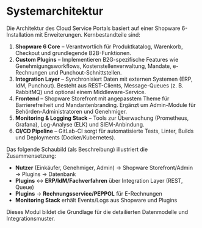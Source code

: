 # Systemarchitektur

Die Architektur des Cloud Service Portals basiert auf einer Shopware 6-Installation mit Erweiterungen.  Kernbestandteile sind:

1. **Shopware 6 Core** – Verantwortlich für Produktkatalog, Warenkorb, Checkout und grundlegende B2B-Funktionen.
2. **Custom Plugins** – Implementieren B2G-spezifische Features wie Genehmigungsworkflows, Kostenstellenverwaltung, Mandate, e-Rechnungen und Punchout-Schnittstellen.
3. **Integration Layer** – Synchronisiert Daten mit externen Systemen (ERP, IdM, Punchout).  Besteht aus REST-Clients, Message-Queues (z. B. RabbitMQ) und optional einem Middleware-Service.
4. **Frontend** – Shopware Storefront mit angepasstem Theme für Barrierefreiheit und Mandantenbranding.  Ergänzt um Admin-Module für Behörden-Administratoren und Genehmiger.
5. **Monitoring & Logging Stack** – Tools zur Überwachung (Prometheus, Grafana), Log-Analyse (ELK) und SIEM-Anbindung.
6. **CI/CD Pipeline** – GitLab-CI sorgt für automatisierte Tests, Linter, Builds und Deployments (Docker/Kubernetes).

Das folgende Schaubild (als Beschreibung) illustriert die Zusammensetzung:

- **Nutzer** (Einkäufer, Genehmiger, Admin) → Shopware Storefront/Admin → Plugins → Datenbank
- **Plugins** ↔ **ERP/IdM/Fachverfahren** über Integration Layer (REST, Queue)
- **Plugins** → **Rechnungsservice/PEPPOL** für E-Rechnungen
- **Monitoring Stack** erhält Events/Logs aus Shopware und Plugins

Dieses Modul bildet die Grundlage für die detailierten Datenmodelle und Integrationsmuster.
